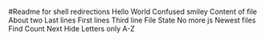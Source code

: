 #Readme for shell redirections
Hello World
Confused smiley
Content of file
About two
Last lines
First lines
Third line
File
State
No more js
Newest files
Find
Count
Next
Hide
Letters only
A-Z
